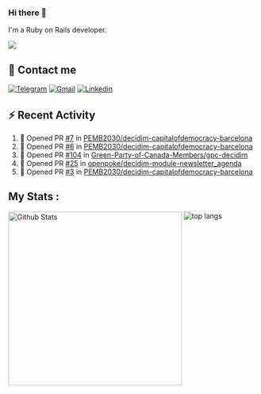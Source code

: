 ### Hi there 👋

I'm a Ruby on Rails developer.

<img src="https://komarev.com/ghpvc/?username=antopalidi&color=blueviolet">

## 📩 Contact me 
[![Telegram](https://img.shields.io/badge/Telegram-2CA5E0?style=for-the-badge&logo=telegram&logoColor=white)](https://t.me/anna_top)
[![Gmail](https://img.shields.io/badge/email-D14836?style=for-the-badge&logo=gmail&logoColor=white)](mailto:topalidisanna@gmail.com)
[![Linkedin](https://img.shields.io/badge/LinkedIn-0077B5?style=for-the-badge&logo=linkedin&logoColor=white)](https://www.linkedin.com/in/topalidi/)
<!-- [![Codewars](https://img.shields.io/badge/Codewars-B1361E?style=for-the-badge&logo=Codewars&logoColor=white)](https://www.codewars.com/users/antopalidi) -->

## :zap: Recent Activity

<!--START_SECTION:activity-->
1. 💪 Opened PR [#7](https://github.com/PEMB2030/decidim-capitalofdemocracy-barcelona/pull/7) in [PEMB2030/decidim-capitalofdemocracy-barcelona](https://github.com/PEMB2030/decidim-capitalofdemocracy-barcelona)
2. 💪 Opened PR [#6](https://github.com/PEMB2030/decidim-capitalofdemocracy-barcelona/pull/6) in [PEMB2030/decidim-capitalofdemocracy-barcelona](https://github.com/PEMB2030/decidim-capitalofdemocracy-barcelona)
3. 💪 Opened PR [#104](https://github.com/Green-Party-of-Canada-Members/gpc-decidim/pull/104) in [Green-Party-of-Canada-Members/gpc-decidim](https://github.com/Green-Party-of-Canada-Members/gpc-decidim)
4. 💪 Opened PR [#25](https://github.com/openpoke/decidim-module-newsletter_agenda/pull/25) in [openpoke/decidim-module-newsletter_agenda](https://github.com/openpoke/decidim-module-newsletter_agenda)
5. 💪 Opened PR [#3](https://github.com/PEMB2030/decidim-capitalofdemocracy-barcelona/pull/3) in [PEMB2030/decidim-capitalofdemocracy-barcelona](https://github.com/PEMB2030/decidim-capitalofdemocracy-barcelona)
<!--END_SECTION:activity-->

## My Stats :
<!--
<img alt="activity" src="https://streak-stats.demolab.com?user=antopalidi" />
-->
<div>
<img align="top" width="350px" alt="Github Stats" src="https://github-readme-stats-1-brown.vercel.app/api?username=antopalidi&count_private=true&show_icons=true&hide_border=true" />
<img align="top" alt="top langs" src="https://github-readme-stats-1-brown.vercel.app/api/top-langs/?username=antopalidi&layout=compact" />
 </div>
<!--
#### [My CV](https://antopalidi.github.io/my_cv/)
-->

<!--
**antopalidi/antopalidi** is a ✨ _special_ ✨ repository because its `README.md` (this file) appears on your GitHub profile.
-->

